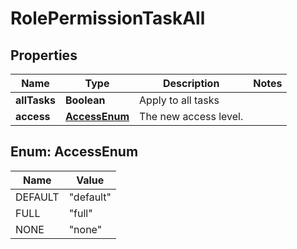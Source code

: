 

# RolePermissionTaskAll

## Properties

Name | Type | Description | Notes
------------ | ------------- | ------------- | -------------
**allTasks** | **Boolean** | Apply to all tasks | 
**access** | [**AccessEnum**](#AccessEnum) | The new access level. | 



## Enum: AccessEnum

Name | Value
---- | -----
DEFAULT | &quot;default&quot;
FULL | &quot;full&quot;
NONE | &quot;none&quot;



